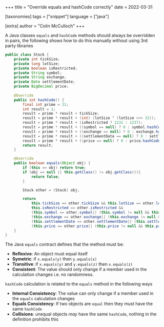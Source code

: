 +++
title = "Override equals and hashCode correctly"
date = 2022-03-31

[taxonomies]
tags = ["snippet"]
language = ["java"]

[extra]
author = "Colin McCulloch"
+++

A Java classes `equals` and `hashCode` methods should always be overridden in pairs, the following shows how to do this manually without using 3rd party libraries

```java
public class Stock {
    private int tickSize;
    private long lotSize;
    private boolean isRestricted;
    private String symbol;
    private String exchange;
    private Date settlementDate;
    private BigDecimal price;
        
    @Override
    public int hashCode() {
        final int prime = 31;
        int result = 1;
        result = prime * result + tickSize;
        result = prime * result + (int) (lotSize ^ (lotSize >>> 32));
        result = prime * result + (isRestricted ? 1231 : 1237);
        result = prime * result + ((symbol == null) ? 0 : symbol.hashCode());
        result = prime * result + ((exchange == null) ? 0 : exchange.hashCode());
        result = prime * result + ((settlementDate == null) ? 0 : settlementDate.hashCode());
        result = prime * result + ((price == null) ? 0 : price.hashCode());
        return result;
    }

    @Override
    public boolean equals(Object obj) {
        if (this == obj) return true;
        if (obj == null || this.getClass() != obj.getClass()){
            return false;
        }

        Stock other = (Stock) obj;

        return  
            this.tickSize == other.tickSize && this.lotSize == other.lotSize && 
            this.isRestricted == other.isRestricted &&
            (this.symbol == other.symbol|| (this.symbol != null && this.symbol.equals(other.symbol))) && 
            (this.exchange == other.exchange|| (this.exchange != null && this.exchange.equals(other.exchange))) &&
            (this.settlementDate == other.settlementDate|| (this.settlementDate != null && this.settlementDate.equals(other.settlementDate))) &&
            (this.price == other.price|| (this.price != null && this.price.equals(other.price)));
    }
}
```

The Java `equals` contract defines that the method must be:

- **Reflexive**: An object must equal itself
- **Symetric**: if `x.equals(y)` then `y.equals(x)`
- **Transitive**: if `x.equals(y)` and `y.equals(z)` then `x.equals(z)`
- **Consistent**: The value should only change if a member used in the calculation changes i.e. no randomness.

`hashCode` calculation is related to the `equals` method in the following ways

- **Internal Consistency**: The value can only change if a member used in the `equals` calculation changes
- **Equals Consistency**: If two objects are `equal` then they must have the same `hashCode`
- **Collisions**: unequal objects *may* have the same `hashCode`, nothing in the definition prohibits this